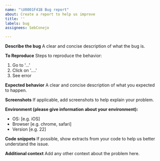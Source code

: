 ```yaml
---
name: "\U0001F41B Bug report"
about: Create a report to help us improve
title: ''
labels: bug
assignees: SebConejo

---
```


<!--
Hello 👋 Thank you for submitting an issue.

Before you start, please make sure your issue is understandable and reproducible.
To make your issue readable make sure you use valid Markdown syntax.

https://guides.github.com/features/mastering-markdown/

Please make sure that you have also checked that this bug has not already been reported.
-->

**Describe the bug**
A clear and concise description of what the bug is.

**To Reproduce**
Steps to reproduce the behavior:
1. Go to '...'
2. Click on '....'
3. See error

**Expected behavior**
A clear and concise description of what you expected to happen.

**Screenshots**
If applicable, add screenshots to help explain your problem.

**Environment (please give information about your environment):**
 - OS: [e.g. iOS]
 - Browser [e.g. chrome, safari]
 - Version [e.g. 22]

**Code snippets**
If possible, show extracts from your code to help us better understand the issue.

**Additional context**
Add any other context about the problem here.

